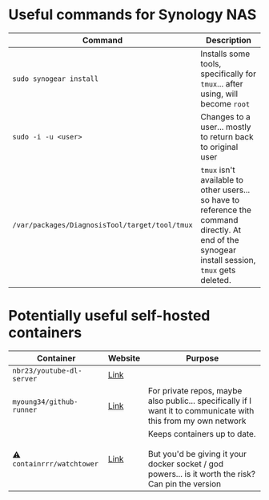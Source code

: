 # Useful commands for Synology NAS


| Command | Description |
| - | - |
| `sudo synogear install` | Installs some tools, specifically for `tmux`... after using, will become `root` |
| `sudo -i -u <user>` | Changes to a user... mostly to return back to original user |
| `/var/packages/DiagnosisTool/target/tool/tmux` | `tmux` isn't available to other users... so have to reference the command directly. At end of the synogear install session, `tmux` gets deleted. |

# Potentially useful self-hosted containers

| Container | Website | Purpose |
| - | - | - |
| `nbr23/youtube-dl-server` | [Link](https://github.com/nbr23/youtube-dl-server) | |
| `myoung34/github-runner` | [Link](https://hub.docker.com/r/myoung34/github-runner) | For private repos, maybe also public... specifically if I want it to communicate with this from my own network |
| ⚠️ `containrrr/watchtower` | [Link](https://containrrr.dev/watchtower/) | Keeps containers up to date.<br/><br/>But you'd be giving it your docker socket / god powers... is it worth the risk? Can pin the version |
